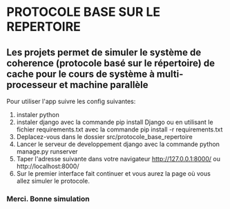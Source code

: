 # PROTOCOLE BASE SUR LE REPERTOIRE

## Les projets permet de simuler le système de coherence (protocole basé sur le répertoire) de cache pour le cours de système à multi-processeur et machine parallèle

Pour utiliser l'app suivre les config suivantes:
1. instaler python
2. instaler django avec la commande pip install Django ou en utilisant le fichier requirements.txt    avec la commande pip install -r requirements.txt
3. Deplacez-vous dans le dossier src/protocole_base_repertoire
4. Lancer le serveur de developpement django avec la commande python manage.py runserver
5. Taper l'adresse suivante dans votre navigateur http://127.0.0.1:8000/ ou http://localhost:8000/
6. Sur le premier interface fait continuer et vous aurez la page où vous allez simuler le protocole.

### Merci. Bonne simulation